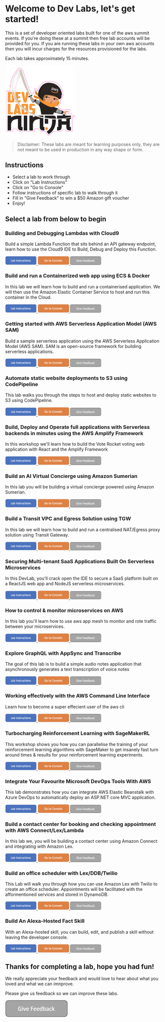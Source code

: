 # Welcome to Dev Labs, let's get started!

This is a set of developer oriented labs built for one of the aws summit events. If you're doing these at a summit then free lab accounts will be provided for you. If you are running these labs in your own aws accounts then you will incur charges for the resources provisioned for the labs.

Each lab takes approximately 15 minutes.

<img src="./media/DevLabsLogoSmall.png" width="45%">

> Disclaimer: These labs are meant for learning purposes only, they are not meant to be used in production in any way shape or form.


## Instructions

* Select a lab to work through
* Click on "Lab Instructions"
* Click on "Go to Console"
* Follow instructions of specific lab to walk through it
* Fill in "Give Feedback" to win a $50 Amazon gift voucher
* Enjoy!

## Select a lab from below to begin

### **Building and Debugging Lambdas with Cloud9**

Build a simple Lambda Function that sits behind an API gateway endpoint, learn how to use the Cloud9 IDE to Build, Debug and Deploy this Function.

<a href="http://bit.ly/2VoHVR9" target="_blank">
<img src="./media/labButton.png" width="20%">
</a>
<a href="https://console.aws.amazon.com/console/home" target="_blank">
<img src="./media/consoleButton.png" width="20%">
</a>
<a href="" target="_blank">
<img src="./media/feedbackButton.png" width="20%">
</a>


### **Build and run a Containerized web app using ECS & Docker**

In this lab we will learn how to build and run a containerised application. We will then use the Amazon Elastic Container Service to host and run this container in the Cloud.

<a href="http://bit.ly/2GO9YRD">
<img src="./media/labButton.png" width="20%">
</a>
<a href="https://console.aws.amazon.com/console/home">
<img src="./media/consoleButton.png" width="20%">
</a>
<a href="">
<img src="./media/feedbackButton.png" width="20%">
</a>


### **Getting started with AWS Serverless Application Model (AWS SAM)**

Build a sample serverless application using the AWS Serverless Application Model (AWS SAM). SAM is an open-source framework for building serverless applications.

<a href="http://bit.ly/2L6X99i">
<img src="./media/labButton.png" width="20%">
</a>
<a href="https://console.aws.amazon.com/console/home">
<img src="./media/consoleButton.png" width="20%">
</a>
<a href="">
<img src="./media/feedbackButton.png" width="20%">
</a>


### **Automate static website deployments to S3 using CodePipeline**

This lab walks you through the steps to host and deploy static websites to S3 using CodePipeline. 

<a href="http://bit.ly/2ZJRSHQ">
<img src="./media/labButton.png" width="20%">
</a>
<a href="https://console.aws.amazon.com/console/home">
<img src="./media/consoleButton.png" width="20%">
</a>
<a href="">
<img src="./media/feedbackButton.png" width="20%">
</a>


### **Build, Deploy and Operate full applications with Serverless backends in minutes using the AWS Amplify Framework**

In this workshop we'll learn how to build the Vote Rocket voting web application with React and the Amplify Framework

<a href="http://bit.ly/2DDymU3">
<img src="./media/labButton.png" width="20%">
</a>
<a href="https://console.aws.amazon.com/console/home">
<img src="./media/consoleButton.png" width="20%">
</a>
<a href="">
<img src="./media/feedbackButton.png" width="20%">
</a>

### **Build an AI Virtual Concierge using Amazon Sumerian**

In this lab you will be building a virtual concierge powered using Amazon Sumerian. 

<a href="http://bit.ly/2LaxkFz">
<img src="./media/labButton.png" width="20%">
</a>
<a href="https://console.aws.amazon.com/console/home">
<img src="./media/consoleButton.png" width="20%">
</a>
<a href="">
<img src="./media/feedbackButton.png" width="20%">
</a>


### **Build a Transit VPC and Egress Solution using TGW**

In this lab we will learn how to build and run a centralised NAT/Egress proxy solution using Transit Gateway.

<a href="http://bit.ly/2PyEGBb">
<img src="./media/labButton.png" width="20%">
</a>
<a href="https://console.aws.amazon.com/console/home">
<img src="./media/consoleButton.png" width="20%">
</a>
<a href="">
<img src="./media/feedbackButton.png" width="20%">
</a>


### **Securing Multi-tenant SaaS Applications Built On Serverless Microservices**

In this DevLab, you'll crack open the IDE to secure a SaaS platform built on a ReactJS web app and NodeJS serverless microservices.

<a href="http://bit.ly/2DAYPBS">
<img src="./media/labButton.png" width="20%">
</a>
<a href="https://console.aws.amazon.com/console/home">
<img src="./media/consoleButton.png" width="20%">
</a>
<a href="">
<img src="./media/feedbackButton.png" width="20%">
</a>


### **How to control & monitor microservices on AWS**

In this lab you'll learn how to use aws app mesh to monitor and rote traffic between your microservices.

<a href="http://bit.ly/2GNj6WE">
<img src="./media/labButton.png" width="20%">
</a>
<a href="https://console.aws.amazon.com/console/home">
<img src="./media/consoleButton.png" width="20%">
</a>
<a href="">
<img src="./media/feedbackButton.png" width="20%">
</a>


### **Explore GraphQL with AppSync and Transcribe**

The goal of this lab is to build a simple audio notes application that asynchronously generates a text transcription of voice notes

<a href="http://bit.ly/2GPqCAo">
<img src="./media/labButton.png" width="20%">
</a>
<a href="https://console.aws.amazon.com/console/home">
<img src="./media/consoleButton.png" width="20%">
</a>
<a href="">
<img src="./media/feedbackButton.png" width="20%">
</a>


### **Working effectively with the AWS Command Line Interface**

Learn how to become a super effecient user of the aws cli

<a href="http://bit.ly/2W5VMZz">
<img src="./media/labButton.png" width="20%">
</a>
<a href="https://console.aws.amazon.com/console/home">
<img src="./media/consoleButton.png" width="20%">
</a>
<a href="">
<img src="./media/feedbackButton.png" width="20%">
</a>


### **Turbocharging Reinforcement Learning with SageMakerRL**

This workshop shows you how you can parallelise the training of your reinforcement learning algorithms with SageMaker to get insanely fast turn around times & results for your reinforcement learning experiments.

<a href="http://bit.ly/2W5Wcz7">
<img src="./media/labButton.png" width="20%">
</a>
<a href="https://console.aws.amazon.com/console/home">
<img src="./media/consoleButton.png" width="20%">
</a>
<a href="">
<img src="./media/feedbackButton.png" width="20%">
</a>


### **Integrate Your Favourite Microsoft DevOps Tools With AWS**

This lab demonstrates how you can integrate AWS Elastic Beanstalk with Azure DevOps to automatically deploy an ASP.NET core MVC application. 

<a href="http://bit.ly/2GPWdCb">
<img src="./media/labButton.png" width="20%">
</a>
<a href="https://console.aws.amazon.com/console/home">
<img src="./media/consoleButton.png" width="20%">
</a>
<a href="">
<img src="./media/feedbackButton.png" width="20%">
</a>

### **Build a contact center for booking and checking appointment with AWS Connect/Lex/Lambda**

In this lab we, you will be building a contact center using Amazon Connect and integrating with Amazon Lex. 

<a href="http://bit.ly/2GEPBoY">
<img src="./media/labButton.png" width="20%">
</a>
<a href="https://console.aws.amazon.com/console/home">
<img src="./media/consoleButton.png" width="20%">
</a>
<a href="">
<img src="./media/feedbackButton.png" width="20%">
</a>

### **Build an office scheduler with Lex/DDB/Twilio**

This Lab will walk you through how you can use Amazon Lex with Twilio to create an office scheduler. Appointments will be facilitated with the afformentioned services and stored in DynamoDB.

<a href="http://bit.ly/2GDzVC7">
<img src="./media/labButton.png" width="20%">
</a>
<a href="https://console.aws.amazon.com/console/home">
<img src="./media/consoleButton.png" width="20%">
</a>
<a href="">
<img src="./media/feedbackButton.png" width="20%">
</a>


### **Build An Alexa-Hosted Fact Skill**

With an Alexa-hosted skill, you can build, edit, and publish a skill without leaving the developer console.

<a href="http://bit.ly/2L9rpAg">
<img src="./media/labButton.png" width="20%">
</a>
<a href="https://console.aws.amazon.com/console/home">
<img src="./media/consoleButton.png" width="20%">
</a>
<a href="">
<img src="./media/feedbackButton.png" width="20%">
</a>


## Thanks for completing a lab, hope you had fun!

We really appreciate your feedback and would love to hear about what you loved and what we can imnprove.

Please give us feedback so we can improve these labs.

<img src="./media/feedbackButton.png" width="40%">
</a>
